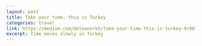 ```yaml
---
layout: post
title: Take your time, this is Turkey
categories: travel
link: https://medium.com/@eleanorkh/take-your-time-this-is-turkey-9c9072e21616
excerpt: Time moves slowly in Turkey
---
```

